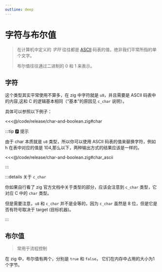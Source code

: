```yaml
---
outline: deep
---
```


# 字符与布尔值

> 在计算机中定义的 _字符_ 往往都是 [ASCII](https://en.wikipedia.org/wiki/ASCII) 码表的值，绝非我们平常所指的单个文字。
>
> 布尔值往往通过二进制的 0 和 1 来表示。

## 字符

这个类型其实平常使用不算多，在 zig 中字符就是 `u8`，并且需要是 ASCII 码表中的内容,这和 C 的逻辑基本相同（“基本”的原因见 `c_char` 说明）。

具体可以参照以下例子：

<<<@/code/release/char-and-boolean.zig#char

:::tip 🅿️ 提示

由于 char 本质就是 `u8` 类型，所以你可以使用 ASCII 码表的值来替换字符，例如 h 在表中对应的值是 104,那么以下，两种输出方式的结果应该是一样的。

<<<@/code/release/char-and-boolean.zig#char_ascii

:::

:::details 关于 `c_char`

你如果自行看了 zig 官方文档中关于类型的部分，应该会注意到 `c_char` 类型，它对应 C 中的 `char` 类型。

但是需要注意，`u8` 和 `c_char` 并不是全等的，因为 `c_char` 虽然是 8 位，但是它是否有符号取决于 target (目标机器)。

:::

## 布尔值

> 常用于流程控制

在 zig 中，布尔值有两个，分别是 `true` 和 `false`， 它们在内存中占用的大小为1个字节。
